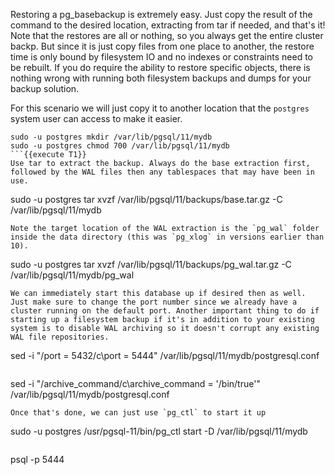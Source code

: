 Restoring a pg_basebackup is extremely easy. Just copy the result of the command to the desired location, extracting from tar if needed, and that's it! Note that the restores are all or nothing, so you always get the entire cluster backp. But since it is just copy files from one place to another, the restore time is only bound by filesystem IO and no indexes or constraints need to be rebuilt. If you do require the ability to restore specific objects, there is nothing wrong with running both filesystem backups and dumps for your backup solution.

For this scenario we will just copy it to another location that the `postgres` system user can access to make it easier.
```
sudo -u postgres mkdir /var/lib/pgsql/11/mydb
sudo -u postgres chmod 700 /var/lib/pgsql/11/mydb
```{{execute T1}}
Use tar to extract the backup. Always do the base extraction first, followed by the WAL files then any tablespaces that may have been in use. 
```
sudo -u postgres tar xvzf /var/lib/pgsql/11/backups/base.tar.gz -C /var/lib/pgsql/11/mydb
```{{execute T1}}
Note the target location of the WAL extraction is the `pg_wal` folder inside the data directory (this was `pg_xlog` in versions earlier than 10).
```
sudo -u postgres tar xvzf /var/lib/pgsql/11/backups/pg_wal.tar.gz -C /var/lib/pgsql/11/mydb/pg_wal
```{{execute T1}}
We can immediately start this database up if desired then as well. Just make sure to change the port number since we already have a cluster running on the default port. Another important thing to do if starting up a filesystem backup if it's in addition to your existing system is to disable WAL archiving so it doesn't corrupt any existing WAL file repositories.
```
sed -i "/port = 5432/c\port = 5444" /var/lib/pgsql/11/mydb/postgresql.conf
```{{execute T1}}
```
sed -i "/archive_command/c\archive_command = '/bin/true'" /var/lib/pgsql/11/mydb/postgresql.conf
```{{execute T1}}
Once that's done, we can just use `pg_ctl` to start it up
```
sudo -u postgres /usr/pgsql-11/bin/pg_ctl start -D /var/lib/pgsql/11/mydb
```{{execute T1}}
```
psql -p 5444
```{{execute T1}}
